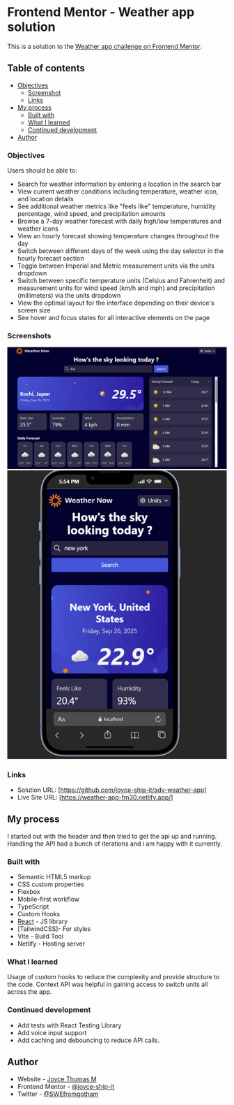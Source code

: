 # Frontend Mentor - Weather app solution

This is a solution to the [Weather app challenge on Frontend Mentor](https://www.frontendmentor.io/challenges/weather-app-K1FhddVm49).

## Table of contents

- [Objectives](#objectives)
  - [Screenshot](#screenshot)
  - [Links](#links)
- [My process](#my-process)
  - [Built with](#built-with)
  - [What I learned](#what-i-learned)
  - [Continued development](#continued-development)
- [Author](#author)

### Objectives

Users should be able to:

- Search for weather information by entering a location in the search bar
- View current weather conditions including temperature, weather icon, and location details
- See additional weather metrics like "feels like" temperature, humidity percentage, wind speed, and precipitation amounts
- Browse a 7-day weather forecast with daily high/low temperatures and weather icons
- View an hourly forecast showing temperature changes throughout the day
- Switch between different days of the week using the day selector in the hourly forecast section
- Toggle between Imperial and Metric measurement units via the units dropdown
- Switch between specific temperature units (Celsius and Fahrenheit) and measurement units for wind speed (km/h and mph) and precipitation (millimeters) via the units dropdown
- View the optimal layout for the interface depending on their device's screen size
- See hover and focus states for all interactive elements on the page

### Screenshots

![screenshot of app in medium sized screen](image.png)
![screenshot of app in mobile screen](image-1.png)

### Links

- Solution URL: [https://github.com/joyce-ship-it/adv-weather-app]
- Live Site URL: [https://weather-app-fm30.netlify.app/]

## My process

I started out with the header and then tried to get the api up and running.
Handling the API had a bunch of iterations and i am happy with it currently.

### Built with

- Semantic HTML5 markup
- CSS custom properties
- Flexbox
- Mobile-first workflow
- TypeScript
- Custom Hooks
- [React](https://reactjs.org/) - JS library
- [TailwindCSS]- For styles
- Vite - Build Tool
- Netlify - Hosting server

### What I learned

Usage of custom hooks to reduce the complexity and provide structure to the code.
Context API was helpful in gaining access to switch units all across the app.

### Continued development

- Add tests with React Testing Library
- Add voice input support
- Add caching and debouncing to reduce API calls.

## Author

- Website - [Joyce Thomas M]([https://joyce-ship-it-dev-portfolio.netlify.app/])
- Frontend Mentor - [@joyce-ship-it](https://www.frontendmentor.io/profile/joyce-ship-it)
- Twitter - [@SWEfromgotham](https://www.twitter.com/SWEfromgotham)
